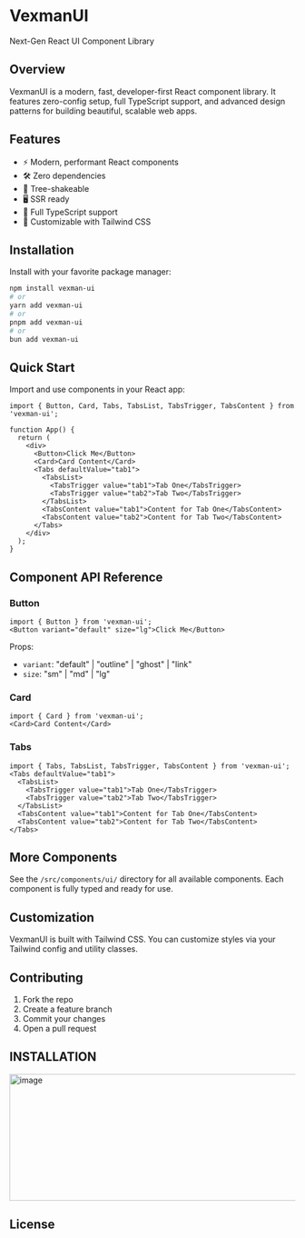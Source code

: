 # VexmanUI

Next-Gen React UI Component Library

## Overview
VexmanUI is a modern, fast, developer-first React component library. It features zero-config setup, full TypeScript support, and advanced design patterns for building beautiful, scalable web apps.

## Features
- ⚡ Modern, performant React components
- 🛠️ Zero dependencies
- 🌲 Tree-shakeable
- 🖥️ SSR ready
- 🧩 Full TypeScript support
- 🎨 Customizable with Tailwind CSS

## Installation

Install with your favorite package manager:

```bash
npm install vexman-ui
# or
yarn add vexman-ui
# or
pnpm add vexman-ui
# or
bun add vexman-ui
```

## Quick Start

Import and use components in your React app:

```tsx
import { Button, Card, Tabs, TabsList, TabsTrigger, TabsContent } from 'vexman-ui';

function App() {
  return (
    <div>
      <Button>Click Me</Button>
      <Card>Card Content</Card>
      <Tabs defaultValue="tab1">
        <TabsList>
          <TabsTrigger value="tab1">Tab One</TabsTrigger>
          <TabsTrigger value="tab2">Tab Two</TabsTrigger>
        </TabsList>
        <TabsContent value="tab1">Content for Tab One</TabsContent>
        <TabsContent value="tab2">Content for Tab Two</TabsContent>
      </Tabs>
    </div>
  );
}
```

## Component API Reference

### Button
```tsx
import { Button } from 'vexman-ui';
<Button variant="default" size="lg">Click Me</Button>
```
Props:
- `variant`: "default" | "outline" | "ghost" | "link"
- `size`: "sm" | "md" | "lg"

### Card
```tsx
import { Card } from 'vexman-ui';
<Card>Card Content</Card>
```

### Tabs
```tsx
import { Tabs, TabsList, TabsTrigger, TabsContent } from 'vexman-ui';
<Tabs defaultValue="tab1">
  <TabsList>
    <TabsTrigger value="tab1">Tab One</TabsTrigger>
    <TabsTrigger value="tab2">Tab Two</TabsTrigger>
  </TabsList>
  <TabsContent value="tab1">Content for Tab One</TabsContent>
  <TabsContent value="tab2">Content for Tab Two</TabsContent>
</Tabs>
```

## More Components
See the `/src/components/ui/` directory for all available components. Each component is fully typed and ready for use.

## Customization
VexmanUI is built with Tailwind CSS. You can customize styles via your Tailwind config and utility classes.

## Contributing
1. Fork the repo
2. Create a feature branch
3. Commit your changes
4. Open a pull request

## INSTALLATION
<img width="626" height="223" alt="image" src="https://github.com/user-attachments/assets/3c71c8b1-a276-43db-b9c3-2bb1dec791f6" />

## License

